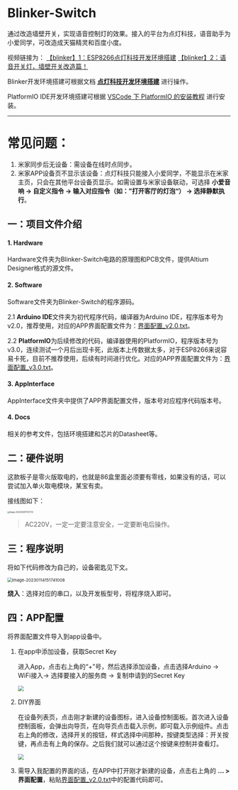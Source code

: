 # Blinker-Switch

通过改造墙壁开关，实现语音控制灯的效果。接入的平台为点灯科技，语音助手为小爱同学，可改造成天猫精灵和百度小度。

视频链接为： [【blinker】1：ESP8266点灯科技开发环境搭建](https://www.bilibili.com/video/BV1sk4y127Ab/?spm_id_from=333.999.0.0&vd_source=5d0dd24722835df97c44f4058436cf53)  [【blinker】2：语音开关灯，墙壁开关改造篇！](https://www.bilibili.com/video/BV1dz4y1f7gt/?spm_id_from=333.999.0.0&vd_source=5d0dd24722835df97c44f4058436cf53)

Blinker开发环境搭建可根据文档 **[点灯科技开发环境搭建](https://www.songhailong.cn/2022/05/%E7%82%B9%E7%81%AF%E7%A7%91%E6%8A%80%E5%BC%80%E5%8F%91%E7%8E%AF%E5%A2%83%E6%90%AD%E5%BB%BA/)** 进行操作。

PlatformIO IDE开发环境搭建可根据 [VSCode 下 PlatformIO 的安装教程](https://songhailong.cn/2023/01/VSCode%E4%B8%8BPlatformIO%E7%9A%84%E5%AE%89%E8%A3%85%E6%95%99%E7%A8%8B/) 进行安装。

---

# 常见问题：

1. 米家同步后无设备：需设备在线时点同步。
2. 米家APP设备页不显示该设备：点灯科技只能接入小爱同学，不能显示在米家主页，只会在其他平台设备页显示。如需设置与米家设备联动，可选择 **小爱音响 -> 自定义指令 -> 输入对应指令（如：”打开客厅的灯泡“） -> 选择静默执行**。



## 一：项目文件介绍

#### 1. **Hardware**

Hardware文件夹为Blinker-Switch电路的原理图和PCB文件，提供Altium Designer格式的源文件。

#### 2. **Software**

Software文件夹为Blinker-Switch的程序源码。

2.1 **Arduino IDE**文件夹为初代程序代码，编译器为Arduino IDE，程序版本号为v2.0，推荐使用，对应的APP界面配置文件为：[界面配置_v2.0.txt](3.%20AppInterface/界面配置_v2.0.txt)。

2.2 **PlatformIO**为后续修改的代码，编译器使用的PlatformIO，程序版本号为v3.0，连续测试一个月后出现卡死，此版本上传数据太多，对于ESP8266来说容易卡死，目前不推荐使用，后续有时间进行优化。对应的APP界面配置文件为：[界面配置_v3.0.txt](3.%20AppInterface/界面配置_v3.0.txt)。

#### 3. AppInterface

AppInterface文件夹中提供了APP界面配置文件，版本号对应程序代码版本号。

#### 4. Docs

相关的参考文件，包括环境搭建和芯片的Datasheet等。

## 二：硬件说明

这款板子是零火版取电的，也就是86盒里面必须要有零线，如果没有的话，可以尝试加入单火取电模块，某宝有卖。

接线图如下：

<img src="https://s2.loli.net/2022/05/08/tdeuvQmYl4GoInp.png" alt="image-20220508171217312" style="zoom:30%;" />

> AC220V，一定一定要注意安全，一定要断电后操作。

## 三：程序说明

将如下代码修改为自己的，设备密匙见下文。

<img src="https://s2.loli.net/2023/01/14/hS4yqLcGA1njFHW.png" alt="image-20230114151741008" style="zoom: 67%;" />

**烧入**：选择对应的串口，以及开发板型号，将程序烧入即可。

## 四：APP配置

将界面配置文件导入到app设备中。

1. 在app中添加设备，获取Secret Key

   进入App，点击右上角的“+”号，然后选择添加设备，点击选择Arduino -> WiFi接入-> 选择要接入的服务商 -> 复制申请到的Secret Key

   <img src="https://www.arduino.cn/data/attachment/forum/202008/22/203801di081tk7gji5c8ac.png" style="zoom:80%;" />

2. DIY界面

   在设备列表页，点击刚才新建的设备图标，进入设备控制面板。首次进入设备控制面板，会弹出向导页，在向导页点击载入示例，即可载入示例组件。点击右上角的修改，选择开关的按钮，样式选择中间那种，按键类型选择：开关按键，再点击有上角的保存。之后我们就可以通过这个按键来控制并查看灯。

   <img src="https://www.arduino.cn/data/attachment/forum/202008/22/204028z5sqr85qql88j7hk.png" style="zoom:80%;" />

3. 需导入我配置的界面的话，在APP中打开刚才新建的设备，点击右上角的 **... > 界面配置**，粘贴[界面配置_v2.0.txt](3.%20AppInterface/界面配置_v2.0.txt)中的配置代码即可。
